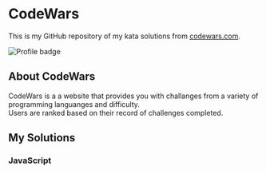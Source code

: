 # CodeWars
This is my GitHub repository of my kata solutions from [codewars.com](https://www.codewars.com/).

![Profile badge](https://www.codewars.com/users/donalducky/badges/large)

## About CodeWars
CodeWars is a a website that provides you with challanges from a variety of programming languanges and difficulty. <br />
Users are ranked based on their record of challenges completed.

## My Solutions



### JavaScript


